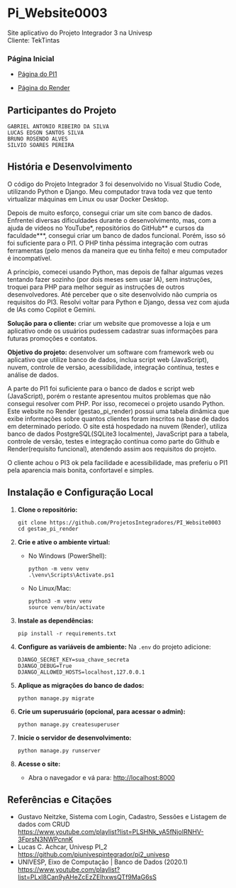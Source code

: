 # Pi_Website0003
Site aplicativo do Projeto Integrador 3 na Univesp  
Cliente: TekTintas

### Página Inicial

* [Página do PI1](https://github.com/ProjetosIntegradores/Pi_Website0001)

* [Página do Render](https://gestao-pi-render.onrender.com/)

## Participantes do Projeto
```
GABRIEL ANTONIO RIBEIRO DA SILVA
LUCAS EDSON SANTOS SILVA
BRUNO ROSENDO ALVES
SILVIO SOARES PEREIRA
```

## História e Desenvolvimento

O código do Projeto Integrador 3 foi desenvolvido no Visual Studio Code, utilizando Python e Django. Meu computador trava toda vez que tento virtualizar máquinas em Linux ou usar Docker Desktop.

Depois de muito esforço, consegui criar um site com banco de dados. Enfrentei diversas dificuldades durante o desenvolvimento, mas, com a ajuda de vídeos no YouTube*, repositórios do GitHub** e cursos da faculdade***, consegui criar um banco de dados funcional. Porém, isso só foi suficiente para o PI1. O PHP tinha péssima integração com outras ferramentas (pelo menos da maneira que eu tinha feito) e meu computador é incompatível.

A princípio, comecei usando Python, mas depois de falhar algumas vezes tentando fazer sozinho (por dois meses sem usar IA), sem instruções, troquei para PHP para melhor seguir as instruções de outros desenvolvedores. Até perceber que o site desenvolvido não cumpria os requisitos do PI3. Resolvi voltar para Python e Django, dessa vez com ajuda de IAs como Copilot e Gemini.

**Solução para o cliente:** criar um website que promovesse a loja e um aplicativo onde os usuários pudessem cadastrar suas informações para futuras promoções e contatos.

**Objetivo do projeto:** desenvolver um software com framework web ou aplicativo que utilize banco de dados, inclua script web (JavaScript), nuvem, controle de versão, acessibilidade, integração contínua, testes e análise de dados.

A parte do PI1 foi suficiente para o banco de dados e script web (JavaScript), porém o restante apresentou muitos problemas que não consegui resolver com PHP. Por isso, recomecei o projeto usando Python. Este website no Render (gestao_pi_render) possui uma tabela dinâmica que exibe informações sobre quantos clientes foram inscritos na base de dados em determinado período. O site está hospedado na nuvem (Render), utiliza banco de dados PostgreSQL(SQLite3 localmente), JavaScript para a tabela, controle de versão, testes e integração contínua como parte do Github e Render(requisito funcional), atendendo assim aos requisitos do projeto. 

O cliente achou o PI3 ok pela facilidade e acessibilidade, mas preferiu o PI1 pela aparencia mais bonita, confortavel e simples. 

## Instalação e Configuração Local

1. **Clone o repositório:**
   ```
   git clone https://github.com/ProjetosIntegradores/PI_Website0003
   cd gestao_pi_render
   ```

2. **Crie e ative o ambiente virtual:**
   - No Windows (PowerShell):
     ```
     python -m venv venv
     .\venv\Scripts\Activate.ps1
     ```
   - No Linux/Mac:
     ```
     python3 -m venv venv
     source venv/bin/activate
     ```

3. **Instale as dependências:**
   ```
   pip install -r requirements.txt
   ```

4. **Configure as variáveis de ambiente:**
Na `.env` do projeto adicione:
     ```
     DJANGO_SECRET_KEY=sua_chave_secreta
     DJANGO_DEBUG=True
     DJANGO_ALLOWED_HOSTS=localhost,127.0.0.1
     ```

5. **Aplique as migrações do banco de dados:**
   ```
   python manage.py migrate
   ```

6. **Crie um superusuário (opcional, para acessar o admin):**
   ```
   python manage.py createsuperuser
   ```

7. **Inicie o servidor de desenvolvimento:**
   ```
   python manage.py runserver
   ```

8. **Acesse o site:**
   - Abra o navegador e vá para: [http://localhost:8000](http://localhost:8000)

## Referências e Citações
* Gustavo Neitzke, Sistema com Login, Cadastro, Sessões e Listagem de dados com CRUD  
  https://www.youtube.com/playlist?list=PLSHNk_yA5fNjoIRNHV-3FprsN3NWPcnnK  
* Lucas C. Achcar, Univesp PI_2  
  https://github.com/piunivespintegrador/pi2_univesp  
* UNIVESP, Eixo de Computação | Banco de Dados (2020.1)  
  https://www.youtube.com/playlist?list=PLxI8Can9yAHeZcEzZElhxwsQTf9MaG6sS
